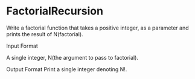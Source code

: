 # FactorialRecursion

Write a factorial function that takes a positive integer,  as a parameter and prints the result of N(factorial).

Input Format

A single integer, N(the argument to pass to factorial).

Output Format
Print a single integer denoting N!.

